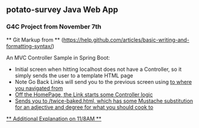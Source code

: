 ## potato-survey Java Web App

### G4C Project from November 7th

** Git Markup from ** (https://help.github.com/articles/basic-writing-and-formatting-syntax/)

An MVC Controller Sample in Spring Boot:

* Initial screen when hitting localhost does not have a Controller, so it simply sends the user to a template HTML page
* Note Go Back Links will send you to the previous screen using <a href> to where you navigated from
* Off the HomePage, the Link starts some Controller logic
* Sends you to /twice-baked.html, which has some Mustache substitution for an adjective and degree for what you should cook to

** Additional Explanation on 11/8AM **
